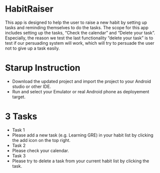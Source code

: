 # HabitRaiser
This app is designed to help the user to raise a new habit by setting up tasks and reminding themselves to do the tasks. The scope for this app includes setting up the tasks, “Check the calendar” and “Delete your task”. Especially, the reason we test the last functionality “delete your task” is to test if our persuading system will work, which will try to persuade the user not to give up a task easily. 

# Starup Instruction 
* Download the updated project and import the project to your Android studio or other IDE. 
* Run and select your Emulator or real Android phone as deployement target.

# 3 Tasks
* Task 1
* Please add a new task (e.g. Learning GRE) in your habit list by clicking the add icon on the top right.
* Task 2
* Please check your calendar.
* Task 3 
* Please try to delete a task from your current habit list by clicking the task.

